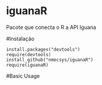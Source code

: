 # iguanaR
Pacote que conecta o R a API Iguana

#Instalação

```
install.packages("devtools")
require(devtools)
install_github("nmecsys/iguanaR")
require(iguanaR)
```

#Basic Usage
